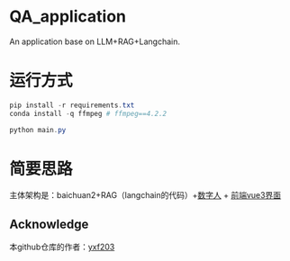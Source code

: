 # QA_application
An application base on LLM+RAG+Langchain.
# 运行方式

```powershell
pip install -r requirements.txt
conda install -q ffmpeg # ffmpeg==4.2.2
```

```powershell
python main.py
```
# 简要思路
主体架构是：baichuan2+RAG（langchain的代码）+[数字人](https://github.com/Kedreamix/Linly-Talker) + [前端vue3界面](https://ff-ovo.fun/)


## Acknowledge

本github仓库的作者：[yxf203](https://github.com/yxf203)

